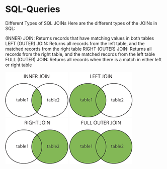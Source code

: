 # SQL-Queries

Different Types of SQL JOINs
Here are the different types of the JOINs in SQL:

(INNER) JOIN: Returns records that have matching values in both tables
LEFT (OUTER) JOIN: Returns all records from the left table, and the matched records from the right table
RIGHT (OUTER) JOIN: Returns all records from the right table, and the matched records from the left table
FULL (OUTER) JOIN: Returns all records when there is a match in either left or right table

![inner_join](/SQL_Joins/sql_innerjoin.gif)
![left_join](/SQL_Joins/sql_leftjoin.gif)
![right_join](/SQL_Joins/sql_rightjoin.gif)
![full_outer_join](/SQL_Joins/sql_fullouterjoin.gif)
